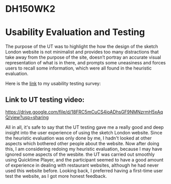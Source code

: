 # DH150WK2

# Usability Evaluation and Testing

The purpose of the UT was to highlight the how the design of the sketch London website is not minimalist and provides too many distractions that take away from the purpose of the site, doesn’t portray an accurate visual representation of what is in there, and prompts some uneasiness and forces users to recall some information, which were all found in the heuristic evaluation. 


Here is the [link](https://forms.gle/BDjtT8Q6dQsjfqaDA) to my usability testing survey: 


## Link to UT testing video: 

https://drive.google.com/file/d/18FRC5mCuCS4ioADhsGF9NMNzrmH5xAqQ/view?usp=sharing


All in all, it's safe to say that the UT testing gave me a really good and deep insight into the user experience of using the sketch London website. Since the heuristic evaluation was only done by me, I hadn't looked at other aspects which bothered other people about the website. Now after doing this, I am considering redoing my heuristic evaluation, because I may have ignored some aspects of the wesbite. the UT was carried out smoothly using Quicktime Player, and the participant seemed to have a good amount of experience in dealing with restaurant websites, although he had never used this website before. Looking back, I preferred having a first-time user test the website, as I got more honest feedback.
